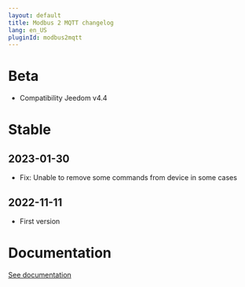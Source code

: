 ```yaml
---
layout: default
title: Modbus 2 MQTT changelog
lang: en_US
pluginId: modbus2mqtt
---
```


# Beta

- Compatibility Jeedom v4.4

# Stable

## 2023-01-30

- Fix: Unable to remove some commands from device in some cases

## 2022-11-11

- First version

# Documentation

[See documentation]({{site.baseurl}}/{{page.pluginId}}/{{page.lang}})
